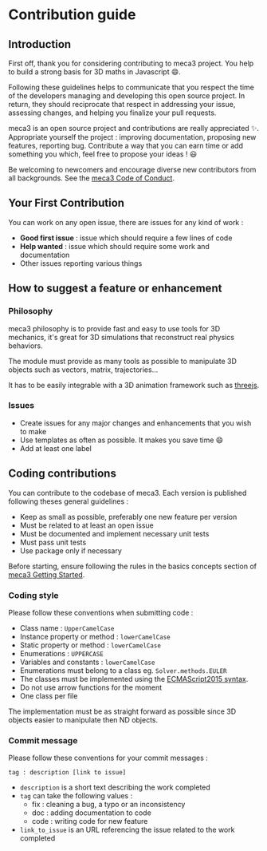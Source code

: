 # Contribution guide

## Introduction

First off, thank you for considering contributing to meca3 project. 
You help to build a strong basis for 3D maths in Javascript :smile:.

Following these guidelines helps to communicate that you respect the time of the developers managing and developing this open source project. 
In return, they should reciprocate that respect in addressing your issue, assessing changes, and helping you finalize your pull requests.

meca3 is an open source project and contributions are really appreciated :sparkles:.
Appropriate yourself the project : improving documentation, proposing new features, reporting bug. 
Contribute a way that you can earn time or add something you which, feel free to propose your ideas ! :smiley:

Be welcoming to newcomers and encourage diverse new contributors from all backgrounds.
See the [meca3 Code of Conduct](https://github.com/samiBendou/meca3/blob/master/CODE_OF_CONDUCT.md).

## Your First Contribution

You can work on any open issue, there are issues for any kind of work :
* **Good first issue** : issue which should require a few lines of code
* **Help wanted** : issue which should require some work and documentation
* Other issues reporting various things

## How to suggest a feature or enhancement

### Philosophy
meca3 philosophy is to provide fast and easy to use tools for 3D mechanics, it's great for 3D simulations that reconstruct
real physics behaviors.

The module must provide as many tools as possible to manipulate 3D objects such as vectors, matrix, trajectories...

It has to be easily integrable with a 3D animation framework such as [threejs](https://threejs.org/).

### Issues
* Create issues for any major changes and enhancements that you wish to make
* Use templates as often as possible. It makes you save time :smile:
* Add at least one label

## Coding contributions
You can contribute to the codebase of meca3. Each version is published following theses general guidelines :

* Keep as small as possible, preferably one new feature per version
* Must be related to at least an open issue
* Must be documented and implement necessary unit tests
* Must pass unit tests
* Use package only if necessary

Before starting, ensure following the rules in the basics concepts section of [meca3 Getting Started](https://github.com/samiBendou/meca3/wiki/Getting-Started).

### Coding style

Please follow these conventions when submitting code :
* Class name : `UpperCamelCase`
* Instance property or method : `lowerCamelCase`
* Static property or method : `lowerCamelCase`
* Enumerations : `UPPERCASE`
* Variables and constants : `lowerCamelCase`
* Enumerations must belong to a class eg. `Solver.methods.EULER`
* The classes must be implemented using the [ECMAScript2015 syntax](https://developer.mozilla.org/fr/docs/Web/JavaScript/Reference/Classes).
* Do not use arrow functions for the moment
* One class per file

The implementation must be as straight forward as possible since 3D objects easier to manipulate then ND objects.

### Commit message

Please follow these conventions for your commit messages :
```
tag : description [link to issue]
```
* `description` is a short text describing the work completed
* `tag` can take the following values :
    * fix : cleaning a bug, a typo or an inconsistency
    * doc : adding documentation to code
    * code : writing code for new feature
* `link_to_issue` is an URL referencing the issue related to the work completed